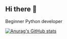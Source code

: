 ## Hi there 👋


Beginner Python developer

[![Anurag's GitHub stats](https://github-readme-stats.vercel.app/api?username=ff0xxx)](https://github.com/anuraghazra/github-readme-stats)
